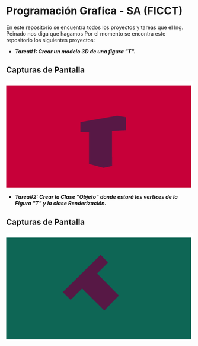 # Programación Grafica - SA (FICCT)
En este repositorio se encuentra todos los proyectos y tareas que el Ing. Peinado nos diga que hagamos
Por el momento se encontra este repositorio los siguientes proyectos:
 -  ***Tarea#1: Crear un modelo 3D de una figura "T".***
  ## Capturas de Pantalla
  ![Screenshot](Imagenes/Figura_T.png)

  -  ***Tarea#2: Crear la Clase "Objeto" donde estará los vertices de la Figura "T" y la clase Renderización.***
  ## Capturas de Pantalla
  ![Screenshot](Imagenes/Figura_T_2.png)
